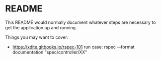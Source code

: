 # README

This README would normally document whatever steps are necessary to get the
application up and running.

Things you may want to cover:

* https://xdite.gitbooks.io/rspec-101
run case: rspec --format documentation "spec/controller/XX"
